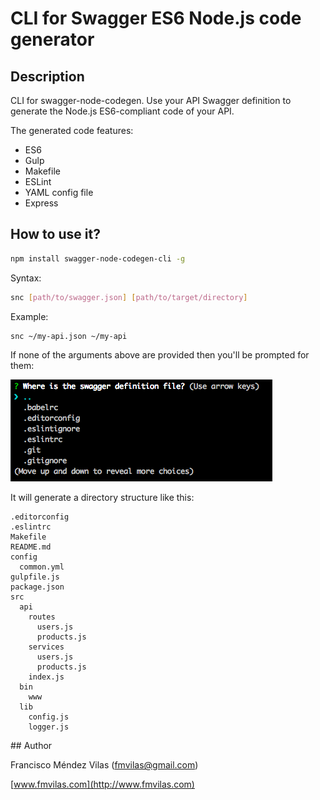 # CLI for Swagger ES6 Node.js code generator

## Description

CLI for swagger-node-codegen. Use your API Swagger definition to generate the Node.js ES6-compliant code of your API.

The generated code features:

* ES6
* Gulp
* Makefile
* ESLint
* YAML config file
* Express

## How to use it?

```sh
npm install swagger-node-codegen-cli -g
```

Syntax:

```sh
snc [path/to/swagger.json] [path/to/target/directory]
```

Example:

```sh
snc ~/my-api.json ~/my-api
```

If none of the arguments above are provided then you'll be prompted for them:

![](images/snc.png)

It will generate a directory structure like this:

```
.editorconfig
.eslintrc
Makefile
README.md
config
  common.yml
gulpfile.js
package.json
src
  api
    routes
      users.js
      products.js
    services
      users.js
      products.js
    index.js
  bin
    www
  lib
    config.js
    logger.js
```

## Author

Francisco Méndez Vilas ([fmvilas@gmail.com](mailto:fmvilas@gmail.com))

[www.fmvilas.com](http://www.fmvilas.com)
